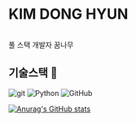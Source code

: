 # KIM DONG HYUN <h6>

풀 스택 개발자 꿈나무

## 기술스택 👺
![git](https://img.shields.io/badge/-Git-F05032?style=for-the-badge&logo=git&logoColor=ffffff)
![Python](https://img.shields.io/badge/python-3670A0?style=for-the-badge&logo=python&logoColor=ffdd54)
![GitHub](https://img.shields.io/badge/github-%23121011.svg?style=for-the-badge&logo=github&logoColor=white)


[![Anurag's GitHub stats](https://github-readme-stats.vercel.app/api?username=Demopeu)](https://github.com/Demopeu/TLI.git)
